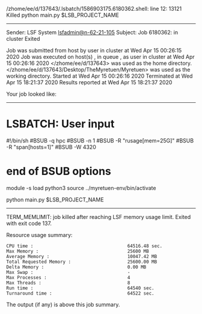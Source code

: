 /zhome/ee/d/137643/.lsbatch/1586903175.6180362.shell: line 12: 13121 Killed                  python main.py $LSB_PROJECT_NAME

------------------------------------------------------------
Sender: LSF System <lsfadmin@n-62-21-105>
Subject: Job 6180362: <NNAgent157000-IMP-sample-length10-hist10> in cluster <dcc> Exited

Job <NNAgent157000-IMP-sample-length10-hist10> was submitted from host <n-62-30-6> by user <s183905> in cluster <dcc> at Wed Apr 15 00:26:15 2020
Job was executed on host(s) <n-62-21-105>, in queue <hpc>, as user <s183905> in cluster <dcc> at Wed Apr 15 00:26:16 2020
</zhome/ee/d/137643> was used as the home directory.
</zhome/ee/d/137643/Desktop/TheMyretuen/Myretuen> was used as the working directory.
Started at Wed Apr 15 00:26:16 2020
Terminated at Wed Apr 15 18:21:37 2020
Results reported at Wed Apr 15 18:21:37 2020

Your job looked like:

------------------------------------------------------------
# LSBATCH: User input
#!/bin/sh
#BSUB -q hpc
#BSUB -n 1
#BSUB -R "rusage[mem=25G]"
#BSUB -R "span[hosts=1]"
#BSUB -W 4320
# end of BSUB options

module -s load python3
source ../myretuen-env/bin/activate

python main.py $LSB_PROJECT_NAME


------------------------------------------------------------

TERM_MEMLIMIT: job killed after reaching LSF memory usage limit.
Exited with exit code 137.

Resource usage summary:

    CPU time :                                   64516.48 sec.
    Max Memory :                                 25600 MB
    Average Memory :                             10047.42 MB
    Total Requested Memory :                     25600.00 MB
    Delta Memory :                               0.00 MB
    Max Swap :                                   -
    Max Processes :                              4
    Max Threads :                                8
    Run time :                                   64540 sec.
    Turnaround time :                            64522 sec.

The output (if any) is above this job summary.

